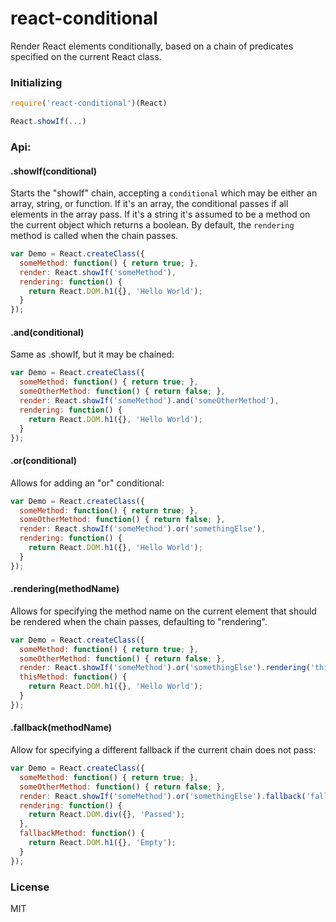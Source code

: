 # react-conditional

Render React elements conditionally, based on a chain of predicates specified on the
current React class.

### Initializing

```js
require('react-conditional')(React)

React.showIf(...)
```

### Api:

#### .showIf(conditional)

Starts the "showIf" chain, accepting a `conditional` which may be either an array, string, or function. If it's an array,
the conditional passes if all elements in the array pass. If it's a string it's assumed to be a method on the current
object which returns a boolean. By default, the `rendering` method is called when the chain passes.

```js
var Demo = React.createClass({
  someMethod: function() { return true; },
  render: React.showIf('someMethod'),
  rendering: function() {
    return React.DOM.h1({}, 'Hello World');
  }
});
```

#### .and(conditional)

Same as .showIf, but it may be chained:

```js
var Demo = React.createClass({
  someMethod: function() { return true; },
  someOtherMethod: function() { return false; },
  render: React.showIf('someMethod').and('someOtherMethod'),
  rendering: function() {
    return React.DOM.h1({}, 'Hello World');
  }
});
```

#### .or(conditional)

Allows for adding an "or" conditional:

```js
var Demo = React.createClass({
  someMethod: function() { return true; },
  someOtherMethod: function() { return false; },
  render: React.showIf('someMethod').or('somethingElse'),
  rendering: function() {
    return React.DOM.h1({}, 'Hello World');
  }
});
```

#### .rendering(methodName)

Allows for specifying the method name on the current element that should be rendered when the chain passes,
defaulting to "rendering".

```js
var Demo = React.createClass({
  someMethod: function() { return true; },
  someOtherMethod: function() { return false; },
  render: React.showIf('someMethod').or('somethingElse').rendering('thisMethod'),
  thisMethod: function() {
    return React.DOM.h1({}, 'Hello World');
  }
});
```

#### .fallback(methodName)

Allow for specifying a different fallback if the current chain does not pass:

```js
var Demo = React.createClass({
  someMethod: function() { return true; },
  someOtherMethod: function() { return false; },
  render: React.showIf('someMethod').or('somethingElse').fallback('fallbackMethod'),
  rendering: function() {
    return React.DOM.div({}, 'Passed');
  },
  fallbackMethod: function() {
    return React.DOM.h1({}, 'Empty');
  }
});
```

### License

MIT